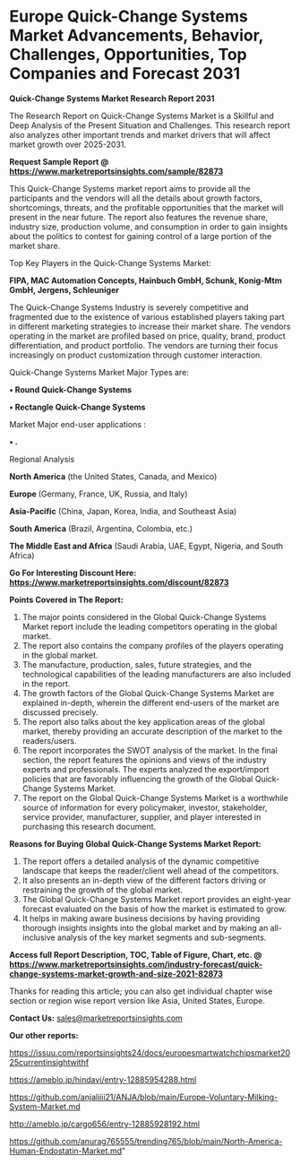  # Europe Quick-Change Systems Market Advancements, Behavior, Challenges, Opportunities, Top Companies and Forecast 2031

<strong>Quick-Change Systems Market Research Report 2031</strong>

The Research Report on Quick-Change Systems Market is a Skillful and Deep Analysis of the Present Situation and Challenges. This research report also analyzes other important trends and market drivers that will affect market growth over 2025-2031.

<strong>Request Sample Report @ <a href=https://www.marketreportsinsights.com/sample/82873>https://www.marketreportsinsights.com/sample/82873</a></strong>

This Quick-Change Systems market report aims to provide all the participants and the vendors will all the details about growth factors, shortcomings, threats, and the profitable opportunities that the market will present in the near future. The report also features the revenue share, industry size, production volume, and consumption in order to gain insights about the politics to contest for gaining control of a large portion of the market share.

Top Key Players in the Quick-Change Systems Market:

<strong>FIPA, MAC Automation Concepts, Hainbuch GmbH, Schunk, Konig-Mtm GmbH, Jergens, Schleuniger</strong>

The Quick-Change Systems Industry is severely competitive and fragmented due to the existence of various established players taking part in different marketing strategies to increase their market share. The vendors operating in the market are profiled based on price, quality, brand, product differentiation, and product portfolio. The vendors are turning their focus increasingly on product customization through customer interaction.

Quick-Change Systems Market Major Types are:

<strong>• Round Quick-Change Systems

• Rectangle Quick-Change Systems</strong>

Market Major end-user applications :

<strong>• .</strong>

Regional Analysis

</u><strong><b>North America</b></strong> (the United States, Canada, and Mexico)

<strong><b>Europe </b></strong>(Germany, France, UK, Russia, and Italy)

<strong><b>Asia-Pacific</b></strong> (China, Japan, Korea, India, and Southeast Asia)

<strong><b>South America</b></strong> (Brazil, Argentina, Colombia, etc.)

<strong><b>The Middle East and Africa</b></strong> (Saudi Arabia, UAE, Egypt, Nigeria, and South Africa)

<strong>Go For Interesting Discount Here: <a href=https://www.marketreportsinsights.com/discount/82873>https://www.marketreportsinsights.com/discount/82873</a></strong>

<strong>Points Covered in The Report:</strong>
<ol>
  <li>The major points considered in the Global Quick-Change Systems Market report include the leading competitors operating in the global market.</li>
  <li>The report also contains the company profiles of the players operating in the global market.</li>
  <li>The manufacture, production, sales, future strategies, and the technological capabilities of the leading manufacturers are also included in the report.</li>
  <li>The growth factors of the Global Quick-Change Systems Market are explained in-depth, wherein the different end-users of the market are discussed precisely.</li>
  <li>The report also talks about the key application areas of the global market, thereby providing an accurate description of the market to the readers/users.</li>
  <li>The report incorporates the SWOT analysis of the market. In the final section, the report features the opinions and views of the industry experts and professionals. The experts analyzed the export/import policies that are favorably influencing the growth of the Global Quick-Change Systems Market.</li>
  <li>The report on the Global Quick-Change Systems Market is a worthwhile source of information for every policymaker, investor, stakeholder, service provider, manufacturer, supplier, and player interested in purchasing this research document.</li>
</ol>
<strong>Reasons for Buying Global Quick-Change Systems Market Report:</strong>

<ol>
  <li>The report offers a detailed analysis of the dynamic competitive landscape that keeps the reader/client well ahead of the competitors.</li>
  <li>It also presents an in-depth view of the different factors driving or restraining the growth of the global market.</li>
  <li>The Global Quick-Change Systems Market report provides an eight-year forecast evaluated on the basis of how the market is estimated to grow.</li>
  <li>It helps in making aware business decisions by having providing thorough insights insights into the global market and by making an all-inclusive analysis of the key market segments and sub-segments.</li>
</ol>
<strong>Access full Report Description, TOC, Table of Figure, Chart, etc. @ <a href=https://www.marketreportsinsights.com/industry-forecast/quick-change-systems-market-growth-and-size-2021-82873>https://www.marketreportsinsights.com/industry-forecast/quick-change-systems-market-growth-and-size-2021-82873</a></strong>


Thanks for reading this article; you can also get individual chapter wise section or region wise report version like Asia, United States, Europe.

<strong>Contact Us:</strong>
sales@marketreportsinsights.com

<strong>Our other reports:</strong>

<a href=https://issuu.com/reportsinsights24/docs/europesmartwatchchipsmarket2025currentinsightwithf>https://issuu.com/reportsinsights24/docs/europesmartwatchchipsmarket2025currentinsightwithf</a>

<a href=https://ameblo.jp/hindavi/entry-12885954288.html>https://ameblo.jp/hindavi/entry-12885954288.html</a>

<a href=https://github.com/anjaliiii21/ANJA/blob/main/Europe-Voluntary-Milking-System-Market.md>https://github.com/anjaliiii21/ANJA/blob/main/Europe-Voluntary-Milking-System-Market.md</a>

<a href=http://ameblo.jp/cargo656/entry-12885928192.html>http://ameblo.jp/cargo656/entry-12885928192.html</a>

<a href=https://github.com/anurag765555/trending765/blob/main/North-America-Human-Endostatin-Market.md>https://github.com/anurag765555/trending765/blob/main/North-America-Human-Endostatin-Market.md</a>"
